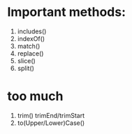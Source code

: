 # Important methods:
1. includes()
2. indexOf()
3. match()
4. replace()
5. slice()
6. split()
# too much
1. trim() trimEnd/trimStart
2. to(Upper/Lower)Case()
